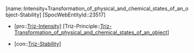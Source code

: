 ﻿---
type: TrizContradiction
aliases:
- Intensity+Transformation_of_physical_and_chemical_states_of_an_object-Stability
license: CC BY-SA 4.0
copyright: https://github.com/SpocWeb
IsDeleted: false
IsReadOnly: false
Confidential: public
tags: 
- Triz/Contradiction
---
[name::Intensity+Transformation_of_physical_and_chemical_states_of_an_object-Stability]
[SpocWebEntityId::23517]
+ [pro::[Triz-Intensity](tech/Triz/Parameter/Triz-Intensity.md)]
[Triz-Principle::[Triz-Transformation_of_physical_and_chemical_states_of_an_object](tech/Triz/Principle/Triz-Transformation_of_physical_and_chemical_states_of_an_object.md)]
- [con::[Triz-Stability](tech/Triz/Parameter/Triz-Stability.md)]

